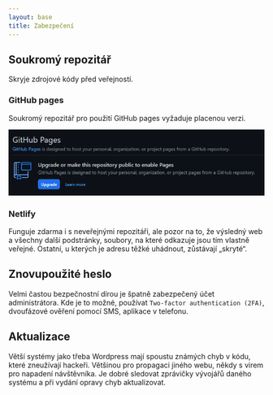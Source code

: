 ```yaml
---
layout: base
title: Zabezpečení
---
```


## Soukromý repozitář

Skryje zdrojové kódy před veřejností.

### GitHub pages

Soukromý repozitář pro použití GitHub pages vyžaduje placenou verzi.

![GitHub pages pro private repozitář](static/screenshots/github-pages-private.png)

### Netlify

Funguje zdarma i s neveřejnými repozitáři, ale pozor na to, že výsledný web a všechny další podstránky, soubory, na které odkazuje jsou tím vlastně veřejné. Ostatní, u kterých je adresu těžké uhádnout, zůstávají „skryté“.

## Znovupoužité heslo

Velmi častou bezpečnostní dírou je špatně zabezpečený účet administrátora. Kde je to možné, používat `Two-factor authentication (2FA)`, dvoufázové ověření pomocí SMS, aplikace v telefonu.

## Aktualizace

Větší systémy jako třeba Wordpress mají spoustu známých chyb v kódu, které zneužívají hackeři. Většinou pro propagaci jiného webu, někdy s virem pro napadení návštěvníka. Je dobré sledovat zprávičky vývojářů daného systému a při vydání opravy chyb aktualizovat.
